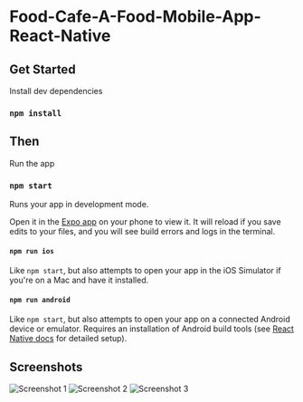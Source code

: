 # Food-Cafe-A-Food-Mobile-App-React-Native

## Get Started

Install dev dependencies

### `npm install`

## Then

Run the app

### `npm start`

Runs your app in development mode.

Open it in the [Expo app](https://expo.io) on your phone to view it. It will reload if you save edits to your files, and you will see build errors and logs in the terminal.

#### `npm run ios`

Like `npm start`, but also attempts to open your app in the iOS Simulator if you're on a Mac and have it installed.

#### `npm run android`

Like `npm start`, but also attempts to open your app on a connected Android device or emulator. Requires an installation of Android build tools (see [React Native docs](https://facebook.github.io/react-native/docs/getting-started.html) for detailed setup).

## Screenshots

![Screenshot 1](screenshots/screenshot1.png)
![Screenshot 2](screenshots/screenshot2.png)
![Screenshot 3](screenshots/screenshot3.png)
